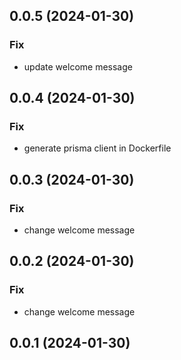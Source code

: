 ## 0.0.5 (2024-01-30)

### Fix

- update welcome message

## 0.0.4 (2024-01-30)

### Fix

- generate prisma client in Dockerfile

## 0.0.3 (2024-01-30)

### Fix

- change welcome message

## 0.0.2 (2024-01-30)

### Fix

- change welcome message

## 0.0.1 (2024-01-30)
